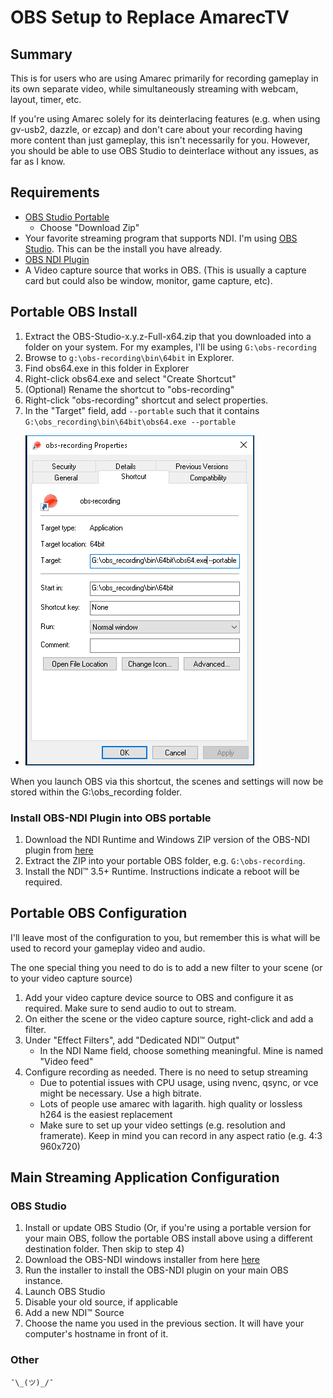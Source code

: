 # OBS Setup to Replace AmarecTV

## Summary

This is for users who are using Amarec primarily for recording gameplay in its own separate video, while simultaneously streaming with webcam, layout, timer, etc.

If you're using Amarec solely for its deinterlacing features (e.g. when using gv-usb2, dazzle, or ezcap) and don't care about your recording having more content than just gameplay, this isn't necessarily for you.  However, you should be able to use OBS Studio to deinterlace without any issues, as far as I know.

## Requirements
 - [OBS Studio Portable](https://https://obsproject.com/download) 
   - Choose "Download Zip"
 - Your favorite streaming program that supports NDI.  I'm using [OBS Studio](https://obsproject.com/download).  This can be the install you have already.
 - [OBS NDI Plugin](https://obsproject.com/forum/resources/obs-ndi-newtek-ndi%E2%84%A2-integration-into-obs-studio.528/updates)
 - A Video capture source that works in OBS. (This is usually a capture card but could also be window, monitor, game capture, etc).
 
## Portable OBS Install

 1. Extract the OBS-Studio-x.y.z-Full-x64.zip that you downloaded into a folder on your system.  For my examples, I'll be using ``G:\obs-recording``
 2. Browse to ``g:\obs-recording\bin\64bit`` in Explorer.
 3. Find obs64.exe in this folder in Explorer
 4. Right-click obs64.exe and select "Create Shortcut"
 5. (Optional) Rename the shortcut to "obs-recording"
 6. Right-click "obs-recording" shortcut and select properties.
 7. In the "Target" field, add ``--portable`` such that it contains ``G:\obs_recording\bin\64bit\obs64.exe --portable``
 * ![Shortcut Properties Screenshot](/obs-recording-shortcut-properties.png)
 
When you launch OBS via this shortcut, the scenes and settings will now be stored within the G:\obs_recording folder.

### Install OBS-NDI Plugin into OBS portable

  1. Download the NDI Runtime and Windows ZIP version of the OBS-NDI plugin from [here](https://github.com/Palakis/obs-ndi/releases)
  2. Extract the ZIP into your portable OBS folder, e.g. ``G:\obs-recording``.
  3. Install the NDI™ 3.5+ Runtime.  Instructions indicate a reboot will be required.
  
## Portable OBS Configuration

I'll leave most of the configuration to you, but remember this is what will be used to record your gameplay video and audio.

The one special thing you need to do is to add a new filter to your scene (or to your video capture source)
  1. Add your video capture device source to OBS and configure it as required.  Make sure to send audio to out to stream.
  2. On either the scene or the video capture source, right-click and add a filter.
  3. Under "Effect Filters", add "Dedicated NDI™ Output"
     * In the NDI Name field, choose something meaningful.  Mine is named "Video feed"
  4. Configure recording as needed.   There is no need to setup streaming
     * Due to potential issues with CPU usage, using nvenc, qsync, or vce might be necessary.  Use a high bitrate.
     * Lots of people use amarec with lagarith.  high quality or lossless h264 is the easiest replacement
     * Make sure to set up your video settings (e.g. resolution and framerate).  Keep in mind you can record in any aspect ratio (e.g. 4:3 960x720)
 
 
## Main Streaming Application Configuration 

### OBS Studio
  1. Install or update OBS Studio (Or, if you're using a portable version for your main OBS, follow the portable OBS install above using a different destination folder.  Then skip to step 4)
  2. Download the OBS-NDI windows installer from here [here](https://github.com/Palakis/obs-ndi/releases)
  3. Run the installer to install the OBS-NDI plugin on your main OBS instance.
  4. Launch OBS Studio
  5. Disable your old source, if applicable
  6. Add a new NDI™ Source 
  7. Choose the name you used in the previous section.  It will have your computer's hostname in front of it.
 
### Other
   ``¯\_(ツ)_/¯``
